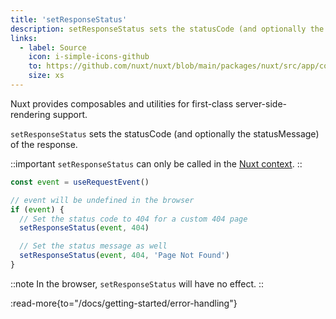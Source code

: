 ```yaml
---
title: 'setResponseStatus'
description: setResponseStatus sets the statusCode (and optionally the statusMessage) of the response.
links:
  - label: Source
    icon: i-simple-icons-github
    to: https://github.com/nuxt/nuxt/blob/main/packages/nuxt/src/app/composables/ssr.ts
    size: xs
---
```


Nuxt provides composables and utilities for first-class server-side-rendering support.

`setResponseStatus` sets the statusCode (and optionally the statusMessage) of the response.

::important
`setResponseStatus` can only be called in the [Nuxt context](/docs/4.x/guide/going-further/nuxt-app#the-nuxt-context).
::

```js
const event = useRequestEvent()

// event will be undefined in the browser
if (event) {
  // Set the status code to 404 for a custom 404 page
  setResponseStatus(event, 404)

  // Set the status message as well
  setResponseStatus(event, 404, 'Page Not Found')
}
```

::note
In the browser, `setResponseStatus` will have no effect.
::

:read-more{to="/docs/getting-started/error-handling"}
